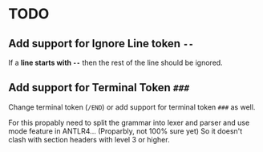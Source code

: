 # TODO

## Add support for Ignore Line token `--`
If a **line starts with `--`** then the rest of the line should be ignored.

## Add support for Terminal Token `###`
Change terminal token (`/END`) or add support for terminal token `###` as well.

For this propably need to split the grammar into lexer and parser and use mode feature in ANTLR4... (Proparbly, not 100% sure yet) So it doesn't clash with section headers with level 3 or higher.

